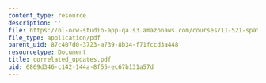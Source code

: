 ```yaml
---
content_type: resource
description: ''
file: https://ol-ocw-studio-app-qa.s3.amazonaws.com/courses/11-521-spatial-database-management-and-advanced-geographic-information-systems-spring-2003/6869d346c142144a8f55ec67b131a57d_correlated_updates.pdf
file_type: application/pdf
parent_uid: 87c407d0-3723-a739-8b34-f71fccd3a448
resourcetype: Document
title: correlated_updates.pdf
uid: 6869d346-c142-144a-8f55-ec67b131a57d
---
```


